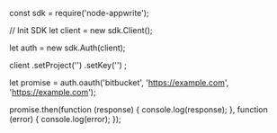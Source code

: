const sdk = require('node-appwrite');

// Init SDK
let client = new sdk.Client();

let auth = new sdk.Auth(client);

client
    .setProject('')
    .setKey('')
;

let promise = auth.oauth('bitbucket', 'https://example.com', 'https://example.com');

promise.then(function (response) {
    console.log(response);
}, function (error) {
    console.log(error);
});
